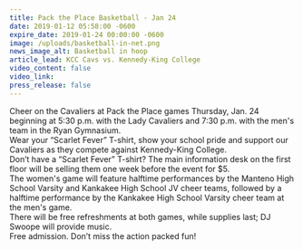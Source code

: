```yaml
---
title: Pack the Place Basketball - Jan 24
date: 2019-01-12 05:58:00 -0600
expire_date: 2019-01-24 00:00:00 -0600
image: /uploads/basketball-in-net.png
news_image_alt: Basketball in hoop
article_lead: KCC Cavs vs. Kennedy-King College
video_content: false
video_link:
press_release: false
---
```


Cheer on the Cavaliers at Pack the Place games Thursday, Jan. 24 beginning at 5:30 p.m. with the Lady Cavaliers and 7:30 p.m. with the men's team in the Ryan Gymnasium.<br>Wear your “Scarlet Fever” T-shirt, show your school pride and support our Cavaliers as they compete against Kennedy-King College.<br>Don’t have a “Scarlet Fever” T-shirt? The main information desk on the first floor will be selling them one week before the event for $5.<br>The women's game will feature halftime performances by the Manteno High School Varsity and Kankakee High School JV cheer teams, followed by a halftime performance by the Kankakee High School Varsity cheer team at the men's game.&nbsp;<br>There will be free refreshments at both games, while supplies last; DJ Swoope will provide music.<br>Free admission. Don’t miss the action packed fun!